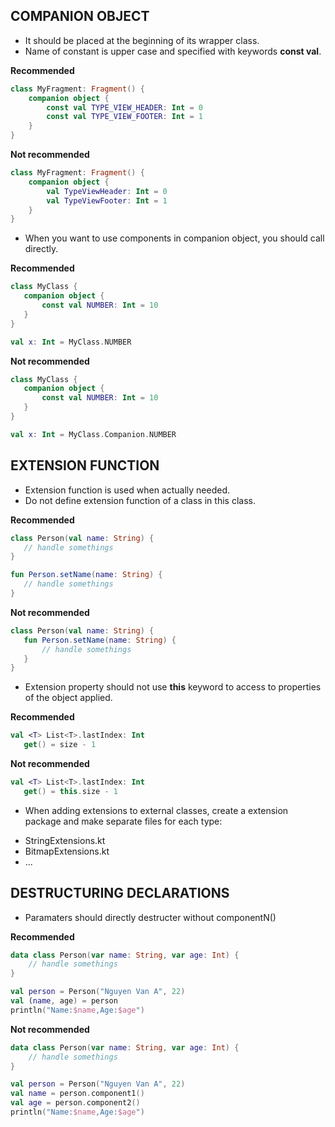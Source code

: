 ## COMPANION OBJECT

- It should be placed at the beginning of its wrapper class.
- Name of constant is upper case and  specified with keywords **const val**.

**Recommended**

~~~kotlin
class MyFragment: Fragment() {
    companion object {
        const val TYPE_VIEW_HEADER: Int = 0
        const val TYPE_VIEW_FOOTER: Int = 1
    }
}
~~~

**Not recommended**

~~~kotlin
class MyFragment: Fragment() {
    companion object {
        val TypeViewHeader: Int = 0
        val TypeViewFooter: Int = 1
    }
}
~~~

- When you want to use components in companion object, you should call directly.

**Recommended**

~~~kotlin
class MyClass {
   companion object {
       const val NUMBER: Int = 10
   }
}

val x: Int = MyClass.NUMBER
~~~

**Not recommended**

~~~kotlin
class MyClass {
   companion object {
       const val NUMBER: Int = 10
   }
}

val x: Int = MyClass.Companion.NUMBER
~~~

## EXTENSION FUNCTION

- Extension function is used when actually needed.
- Do not define extension function of a class in this class.

**Recommended**

~~~kotlin
class Person(val name: String) {
   // handle somethings
}

fun Person.setName(name: String) {
   // handle somethings
}
~~~

**Not recommended**

~~~kotlin
class Person(val name: String) {
   fun Person.setName(name: String) {
       // handle somethings
   }
}
~~~

- Extension property should not use **this** keyword to access to properties of the object applied.

**Recommended**

~~~kotlin
val <T> List<T>.lastIndex: Int
   get() = size - 1
~~~

**Not recommended**

~~~kotlin
val <T> List<T>.lastIndex: Int
   get() = this.size - 1
~~~

- When adding extensions to external classes, create a extension package and make separate files for each type:
 + StringExtensions.kt
 + BitmapExtensions.kt
 + ...

## DESTRUCTURING DECLARATIONS

-  Paramaters should directly destructer without componentN()

**Recommended**

~~~kotlin
data class Person(var name: String, var age: Int) {
    // handle somethings
}

val person = Person("Nguyen Van A", 22)
val (name, age) = person
println("Name:$name,Age:$age")
~~~

**Not recommended**

~~~kotlin
data class Person(var name: String, var age: Int) {
    // handle somethings
}

val person = Person("Nguyen Van A", 22)
val name = person.component1()
val age = person.component2()
println("Name:$name,Age:$age")
~~~





